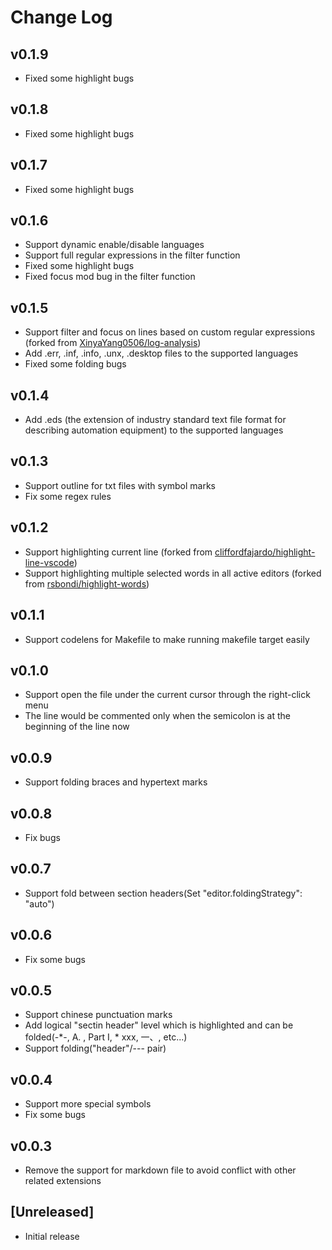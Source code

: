 # Change Log

## v0.1.9

- Fixed some highlight bugs

## v0.1.8

- Fixed some highlight bugs

## v0.1.7

- Fixed some highlight bugs

## v0.1.6

- Support dynamic enable/disable languages
- Support full regular expressions in the filter function
- Fixed some highlight bugs
- Fixed focus mod bug in the filter function

## v0.1.5

- Support filter and focus on lines based on custom regular expressions (forked from [XinyaYang0506/log-analysis](https://github.com/XinyaYang0506/log-analysis))
- Add .err, .inf, .info, .unx, .desktop files to the supported languages
- Fixed some folding bugs

## v0.1.4

- Add .eds (the extension of industry standard text file format for describing automation equipment) to the supported languages

## v0.1.3

- Support outline for txt files with symbol marks
- Fix some regex rules

## v0.1.2

- Support highlighting current line (forked from [cliffordfajardo/highlight-line-vscode](https://github.com/cliffordfajardo/highlight-line-vscode))
- Support highlighting multiple selected words in all active editors (forked from [rsbondi/highlight-words](https://github.com/rsbondi/highlight-words))

## v0.1.1

- Support codelens for Makefile to make running makefile target easily

## v0.1.0

- Support open the file under the current cursor through the right-click menu
- The line would be commented only when the semicolon is at the beginning of the line now

## v0.0.9

- Support folding braces and hypertext marks

## v0.0.8

- Fix bugs

## v0.0.7

- Support fold between section headers(Set "editor.foldingStrategy": "auto")

## v0.0.6

- Fix some bugs

## v0.0.5

- Support chinese punctuation marks
- Add logical "sectin header" level which is highlighted and can be folded(-*-, A. , Part I, * xxx, 一、, etc...)
- Support folding("header"/--- pair)

## v0.0.4

- Support more special symbols
- Fix some bugs

## v0.0.3

- Remove the support for markdown file to avoid conflict with other related extensions

## [Unreleased]

- Initial release
